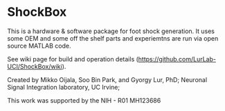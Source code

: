 # ShockBox

This is a hardware & software package for foot shock generation. It uses some OEM and some off the shelf parts and experiemtns are run via open source MATLAB code. 

See wiki page for build and operation details (https://github.com/LurLab-UCI/ShockBox/wiki).

Created by Mikko Oijala, Soo Bin Park, and Gyorgy Lur, PhD; Neuronal Signal Integration laboratory, UC Irvine;

This work was supported by the NIH - R01 MH123686
